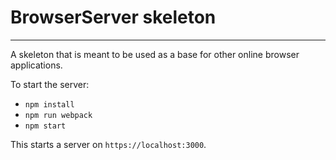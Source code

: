 # BrowserServer skeleton
---

A skeleton that is meant to be used as a base for other online browser applications.

To start the server:
- `npm install`
- `npm run webpack`
- `npm start`

This starts a server on `https://localhost:3000`.
